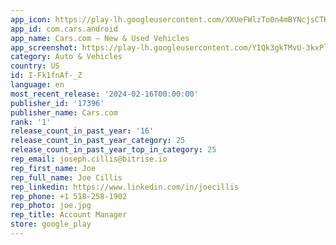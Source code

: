 ```yaml
---
app_icon: https://play-lh.googleusercontent.com/XXUeFWlzTo0n4mBYNcjsCTK2XMQXd9cxFfw7zgGRAY8zWu3x8UKwSz05TyEmkmzM_A8
app_id: com.cars.android
app_name: Cars.com – New & Used Vehicles
app_screenshot: https://play-lh.googleusercontent.com/YIQk3gkTMvU-3kxPltVDYuik7A7lWduq6xVpwgV6k4nsewGQVVtWRXFezobbUO3HCp3-
category: Auto & Vehicles
country: US
id: I-Fk1fnAf-_Z
language: en
most_recent_release: '2024-02-16T00:00:00'
publisher_id: '17396'
publisher_name: Cars.com
rank: '1'
release_count_in_past_year: '16'
release_count_in_past_year_category: 25
release_count_in_past_year_top_in_category: 25
rep_email: joseph.cillis@bitrise.io
rep_first_name: Joe
rep_full_name: Joe Cillis
rep_linkedin: https://www.linkedin.com/in/joecillis
rep_phone: +1 518-258-1902
rep_photo: joe.jpg
rep_title: Account Manager
store: google_play
---
```

